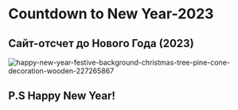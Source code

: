 # Countdown to New Year-2023

## Сайт-отсчет до Нового Года (2023)

![happy-new-year-festive-background-christmas-tree-pine-cone-decoration-wooden-227265867](https://user-images.githubusercontent.com/56477695/147875274-74cb0a68-2faa-484c-b6a1-acc0fb8b54ec.jpg)

## P.S Happy New Year! 
